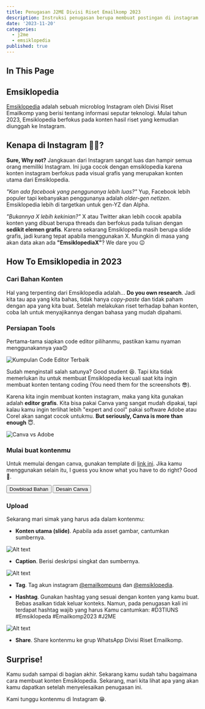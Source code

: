```yaml
---
title: Penugasan J2ME Divisi Riset Emailkomp 2023
description: Instruksi penugasan berupa membuat postingan di instagram
date: '2023-11-20'
categories:
  - j2me
  - emsiklopedia
published: true
---
```


<script>
	import { Button } from 'flowbite-svelte';
</script>

## In This Page

## Emsiklopedia

[Emsiklopedia](https://instagram.com/emsiklopedia) adalah sebuah microblog Instagram oleh Divisi Riset Emailkomp yang berisi tentang informasi seputar teknologi. Mulai tahun 2023, Emsiklopedia berfokus pada konten hasil riset yang kemudian diunggah ke Instagram.

## Kenapa di Instagram 🤷‍♂️?

**Sure, Why not?** Jangkauan dari Instagram sangat luas dan hampir semua orang memiliki Instagram. Ini juga cocok dengan emsiklopedia karena konten instagram berfokus pada visual grafis yang merupakan konten utama dari Emsiklopedia. 

_"Kan ada facebook yang penggunanya lebih luas?"_ Yup, Facebook lebih populer tapi kebanyakan penggunanya adalah _older-gen netizen_. Emsiklopedia lebih di targetkan untuk gen-YZ dan Alpha. 

_"Bukannya X lebih kekinian?"_ X atau Twitter akan lebih cocok apabila konten yang dibuat berupa threads dan berfokus pada tulisan dengan **sedikit elemen grafis**. Karena sekarang Emsiklopedia masih berupa slide grafis, jadi kurang tepat apabila menggunakan X. Mungkin di masa yang akan data akan ada **"EmsiklopediaX"**? We dare you 😉

## How To Emsiklopedia in 2023

### Cari Bahan Konten

Hal yang terpenting dari Emsiklopedia adalah... **Do you own research**. Jadi kita tau apa yang kita bahas, tidak hanya _copy-paste_ dan tidak paham dengan apa yang kita buat. 
Setelah melakukan riset terhadap bahan konten, coba lah untuk menyajikannya dengan bahasa yang mudah dipahami.

### Persiapan Tools

Pertama-tama siapkan code editor pilihanmu, pastikan kamu nyaman menggunakannya yaa😊

![Kumpulan Code Editor Terbaik](https://usemynotes.com/wp-content/uploads/2021/03/Text-editor.jpg)

Sudah menginstall salah satunya? Good student 😆. Tapi kita tidak memerlukan itu untuk membuat Emsiklopedia kecuali saat kita ingin membuat konten tentang coding (You need them for the screenshots 😎). 

Karena kita ingin membuat konten instagram, maka yang kita gunakan adalah **editor grafis**. Kita bisa pakai Canva yang sangat mudah dipakai, tapi kalau kamu ingin terlihat lebih "expert and cool" pakai software Adobe atau Corel akan sangat cocok untukmu. 
**But seriously, Canva is more than enough** 😇.

![Canva vs Adobe](https://weignitegrowth.com/wp-content/uploads/2023/01/Adobe-Express-vs-Canva-Graphic-Design-Battle.jpg)

### Mulai buat kontenmu

Untuk memulai dengan canva, gunakan template di [link ini](https://www.canva.com/design/DAF04vQ6pVA/EmFSsl_NpmLH9UyUJZCoTQ/edit?utm_content=DAF04vQ6pVA&utm_campaign=designshare&utm_medium=link2&utm_source=sharebutton). Jika kamu menggunakan selain itu, I guess you know what you have to do right? Good 🤩. 

<Button href="/EMSIKLOPEDIA_TEMPLATE.zip">Dowbload Bahan</Button> <Button href="https://www.canva.com/design/DAF04vQ6pVA/EmFSsl_NpmLH9UyUJZCoTQ/edit?utm_content=DAF04vQ6pVA&utm_campaign=designshare&utm_medium=link2&utm_source=sharebutton" color="blue">Desain Canva</Button>

### Upload

Sekarang mari simak yang harus ada dalam kontenmu:

- **Konten utama (slide)**. Apabila ada asset gambar, cantumkan sumbernya.

![Alt text](/images/image.png)

- **Caption**. Berisi deskripsi singkat dan sumbernya.

![Alt text](/images/image-1.png)

- **Tag**. Tag akun instagram [@emailkompuns](https://instagram.com/emailkompuns) dan [@emsiklopedia](https://instagram.com/emsiklopedia).

- **Hashtag**. Gunakan hashtag yang sesuai dengan konten yang kamu buat. Bebas asalkan tidak keluar konteks. Namun, pada penugasan kali ini terdapat hashtag wajib yang harus Kamu cantumkan: #D3TIUNS #Emsiklopeda #Emailkomp2023 #J2ME

![Alt text](/images/image-2.png)

- **Share**. Share kontenmu ke grup WhatsApp Divisi Riset Emailkomp.

## Surprise!

Kamu sudah sampai di bagian akhir. Sekarang kamu sudah tahu bagaimana cara membuat konten Emsiklopedia. Sekarang, mari kita lihat apa yang akan kamu dapatkan setelah menyelesaikan penugasan ini. 

Kami tunggu kontenmu di Instagram 😁.


